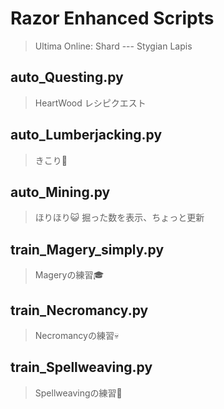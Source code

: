 # Razor Enhanced Scripts
> Ultima Online: Shard --- Stygian Lapis

## auto_Questing.py
> HeartWood レシピクエスト

## auto_Lumberjacking.py
> きこり🌴

## auto_Mining.py
> ほりほり😺
> 掘った数を表示、ちょっと更新

## train_Magery_simply.py
> Mageryの練習🎓

## train_Necromancy.py
> Necromancyの練習💀

## train_Spellweaving.py
> Spellweavingの練習🌷
